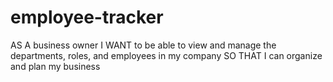 # employee-tracker

AS A business owner
I WANT to be able to view and manage the departments, roles, and employees in my company
SO THAT I can organize and plan my business
